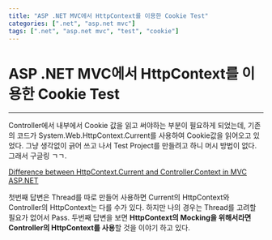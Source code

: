 ```yaml
---
title: "ASP .NET MVC에서 HttpContext를 이용한 Cookie Test"
categories: [".net", "asp.net mvc"]
tags: [".net", "asp.net mvc", "test", "cookie"]
---
```


# ASP .NET MVC에서 HttpContext를 이용한 Cookie Test
___

Controller에서 내부에서 Cookie 값을 읽고 써야하는 부분이 필요하게 되었는데,
기존의 코드가 System.Web.HttpContext.Current를 사용하여 Cookie값을 읽어오고 있었다.
그냥 생각없이 긁어 쓰고 나서 Test Project를 만들려고 하니 머시 방법이 없다.
그래서 구글링 ㄱㄱ. 

[Difference between HttpContext.Current and Controller.Context in MVC ASP.NET][ControllerContext]
 
첫번째 답변은 Thread를 따로 만들어 사용하면 Current의 HttpContext와 Controller의 HttpContext는 다를 수가 있다. 하지만 나의 경우는 Thread를 고려할 필요가 없어서 Pass.
두번째 답변을 보면 **HttpContext의 Mocking을 위해서라면 Controller의 HttpContext를 사용**할 것을 이야기 하고 있다.

[ControllerContext]: http://stackoverflow.com/questions/785413/difference-between-httpcontext-current-and-controller-context-in-mvc-asp-net